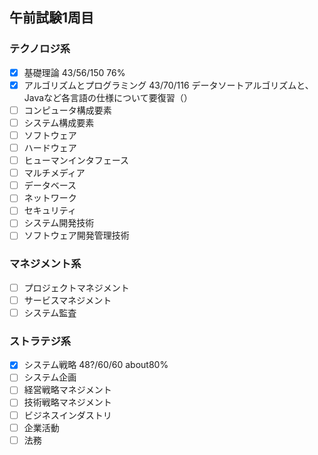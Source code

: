 ## 午前試験1周目
### テクノロジ系
- [x] 基礎理論 43/56/150 76%
- [x] アルゴリズムとプログラミング 43/70/116 データソートアルゴリズムと、Javaなど各言語の仕様について要復習（）
- [ ] コンピュータ構成要素
- [ ] システム構成要素
- [ ] ソフトウェア
- [ ] ハードウェア
- [ ] ヒューマンインタフェース
- [ ] マルチメディア
- [ ] データベース
- [ ] ネットワーク
- [ ] セキュリティ
- [ ] システム開発技術
- [ ] ソフトウェア開発管理技術
### マネジメント系
- [ ] プロジェクトマネジメント
- [ ] サービスマネジメント
- [ ] システム監査
### ストラテジ系
- [x] システム戦略 48?/60/60 about80%
- [ ] システム企画
- [ ] 経営戦略マネジメント
- [ ] 技術戦略マネジメント
- [ ] ビジネスインダストリ
- [ ] 企業活動
- [ ] 法務
